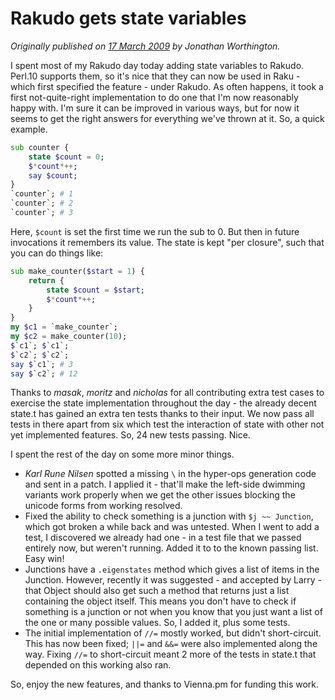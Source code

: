# Rakudo gets state variables
    
*Originally published on [17 March 2009](https://use-perl.github.io/user/JonathanWorthington/journal/38658/) by Jonathan Worthington.*

I spent most of my Rakudo day today adding state variables to Rakudo. Perl.10 supports them, so it's nice that they can now be used in Raku - which first specified the feature - under Rakudo. As often happens, it took a first not-quite-right implementation to do one that I'm now reasonably happy with. I'm sure it can be improved in various ways, but for now it seems to get the right answers for everything we've thrown at it. So, a quick example.

```` raku
sub counter {
    state $count = 0;
    $*count*++;
    say $count;
}
`counter`; # 1
`counter`; # 2
`counter`; # 3
````

Here, `$count` is set the first time we run the sub to 0. But then in future invocations it remembers its value. The state is kept "per closure", such that you can do things like:

```` raku
sub make_counter($start = 1) {
    return {
        state $count = $start;
        $*count*++;
    }
}
my $c1 = `make_counter`;
my $c2 = make_counter(10);
$`c1`; $`c1`;
$`c2`; $`c2`;
say $`c1`; # 3
say $`c2`; # 12
````

Thanks to *masak*, *moritz* and *nicholas* for all contributing extra test cases to exercise the state implementation throughout the day - the already decent state.t has gained an extra ten tests thanks to their input. We now pass all tests in there apart from six which test the interaction of state with other not yet implemented features. So, 24 new tests passing. Nice.

I spent the rest of the day on some more minor things.

- *Karl Rune Nilsen* spotted a missing `\` in the hyper-ops generation code and sent in a patch. I applied it - that'll make the left-side dwimming variants work properly when we get the other issues blocking the unicode forms from working resolved.
- Fixed the ability to check something is a junction with `$j ~~ Junction`, which got broken a while back and was untested. When I went to add a test, I discovered we already had one - in a test file that we passed entirely now, but weren't running. Added it to to the known passing list. Easy win!
- Junctions have a `.eigenstates` method which gives a list of items in the Junction. However, recently it was suggested - and accepted by Larry - that Object should also get such a method that returns just a list containing the object itself. This means you don't have to check if something is a junction or not when you know that you just want a list of the one or many possible values. So, I added it, plus some tests.
- The initial implementation of `//=` mostly worked, but didn't short-circuit. This has now been fixed; `||=` and `&&=` were also implemented along the way. Fixing `//=` to short-circuit meant 2 more of the tests in state.t that depended on this working also ran.

So, enjoy the new features, and thanks to Vienna.pm for funding this work.
